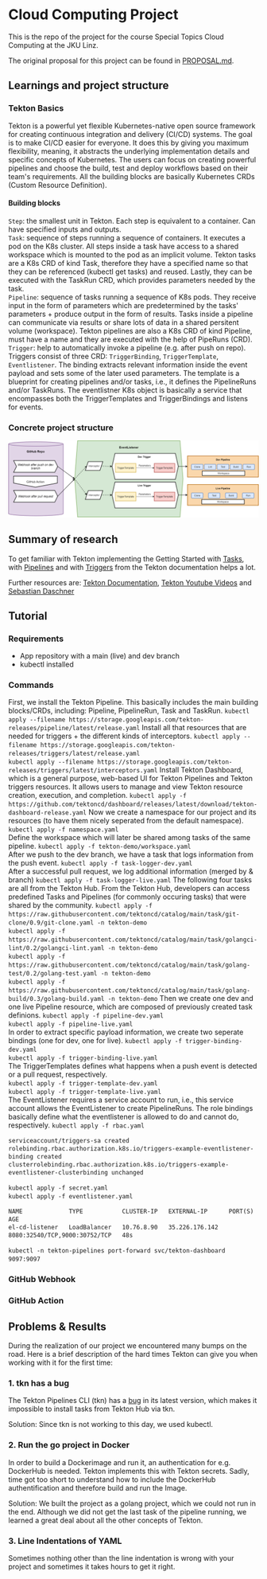 # Cloud Computing Project

This is the repo of the project for the course Special Topics Cloud Computing at the JKU Linz.

The original proposal for this project can be found in [PROPOSAL.md](PROPOSAL.md).


## Learnings and project structure

### Tekton Basics
Tekton is a powerful yet flexible Kubernetes-native open source framework for creating continuous integration and delivery (CI/CD) systems. The goal is to make CI/CD easier for everyone. It does this by giving you maximum flexibility, meaning, it abstracts the underlying implementation details and specific concepts of Kubernetes. The users can focus on creating powerful pipelines and choose the build, test and deploy workflows based on their team's requirements. All the building blocks are basically Kubernetes CRDs (Custom Resource Definition). 

#### Building blocks
`Step`: the smallest unit in Tekton. Each step is equivalent to a container. Can have specified inputs and outputs.  
`Task`: sequence of steps running a sequence of containers. It executes a pod on the K8s cluster. All steps inside a task have access to a shared workspace which is mounted to the pod as an implicit volume. Tekton tasks are a K8s CRD of kind Task, therefore they have a specified name so that they can be referenced (kubectl get tasks) and reused. Lastly, they can be executed with the TaskRun CRD, which provides parameters needed by the task.  
`Pipeline`: sequence of tasks running a sequence of K8s pods. They receive input in the form of parameters which are predetermined by the tasks' parameters + produce output in the form of results. Tasks inside a pipeline can communicate via results or share lots of data in a shared persitent volume (workspace). Tekton pipelines are also a K8s CRD of kind Pipeline, must have a name and they are executed with the help of PipeRuns (CRD).  
`Trigger`: help to automatically invoke a pipeline (e.g. after push on repo). Triggers consist of three CRD: `TriggerBinding`, `TriggerTemplate`, `Eventlistener`. The binding extracts relevant information inside the event payload and sets some of the later used parameters. The template is a blueprint for creating pipelines and/or tasks, i.e., it defines the PipelineRuns and/or TaskRuns. The eventlistner K8s object is basically a service that encompasses both the TriggerTemplates and TriggerBindings and listens for events.

### Concrete project structure
![project_structure](project_structure.png)

## Summary of research
To get familiar with Tekton implementing the Getting Started with [Tasks](https://tekton.dev/docs/getting-started/tasks/), with [Pipelines](https://tekton.dev/docs/getting-started/pipelines/) and with [Triggers](https://tekton.dev/docs/getting-started/triggers/) from the Tekton documentation helps a lot. 

Further resources are: [Tekton Documentation](https://tekton.dev/docs/),
[Tekton Youtube Videos](https://tekton.dev/docs/getting-started/) and [Sebastian Daschner](https://www.youtube.com/playlist?list=PLEV9ul4qfGOYLooAW9hnekIOyCMtI7zaZ)

## Tutorial

### Requirements
- App repository with a main (live) and dev branch
- kubectl installed

### Commands
First, we install the Tekton Pipeline. This basically includes the main building blocks/CRDs, including: Pipeline, PipelineRun, Task and TaskRun.
`kubectl apply --filename https://storage.googleapis.com/tekton-releases/pipeline/latest/release.yaml` 
Install all that resources that are needed for triggers + the different kinds of interceptors.
`kubectl apply --filename https://storage.googleapis.com/tekton-releases/triggers/latest/release.yaml`    
`kubectl apply --filename https://storage.googleapis.com/tekton-releases/triggers/latest/interceptors.yaml`
Install Tekton Dashboard, which is a general purpose, web-based UI for Tekton Pipelines and Tekton triggers resources. It allows users to manage and view Tekton resource creation, execution, and completion.
`kubectl apply -f https://github.com/tektoncd/dashboard/releases/latest/download/tekton-dashboard-release.yaml` 
Now we create a namespace for our project and its resources (to have them nicely seperated from the default namespace). 
`kubectl apply -f namespace.yaml`  
Define the workspace which will later be shared among tasks of the same pipeline.
`kubectl apply -f tekton-demo/workspace.yaml`  
After we push to the dev branch, we have a task that logs information from the push event.
`kubectl apply -f task-logger-dev.yaml`  
After a successful pull request, we log additional information (merged by & branch)
`kubectl apply -f task-logger-live.yaml`
The following four tasks are all from the Tekton Hub. From the Tekton Hub, developers can access predefined Tasks and Pipelines (for commonly occuring tasks) that were shared by the community. 
`kubectl apply -f https://raw.githubusercontent.com/tektoncd/catalog/main/task/git-clone/0.9/git-clone.yaml -n tekton-demo`  
`kubectl apply -f https://raw.githubusercontent.com/tektoncd/catalog/main/task/golangci-lint/0.2/golangci-lint.yaml -n tekton-demo`  
`kubectl apply -f https://raw.githubusercontent.com/tektoncd/catalog/main/task/golang-test/0.2/golang-test.yaml -n tekton-demo`  
`kubectl apply -f https://raw.githubusercontent.com/tektoncd/catalog/main/task/golang-build/0.3/golang-build.yaml -n tekton-demo` 
Then we create one dev and one live Pipeline resource, which are composed of previously created task definions. 
`kubectl apply -f pipeline-dev.yaml`    
`kubectl apply -f pipeline-live.yaml`  
In order to extract specific payload information, we create two seperate bindings (one for dev, one for live). 
`kubectl apply -f trigger-binding-dev.yaml`  
`kubectl apply -f trigger-binding-live.yaml`  
The TriggerTemplates defines what happens when a push event is detected or a pull request, respectively.  
`kubectl apply -f trigger-template-dev.yaml`  
`kubectl apply -f trigger-template-live.yaml`  
The EventListener requires a service account to run, i.e., this service account allows the EventListener to create PipelineRuns. The role bindings basically define what the eventlistener is allowed to do and cannot do, respectively. 
`kubectl apply -f rbac.yaml`  
```
serviceaccount/triggers-sa created
rolebinding.rbac.authorization.k8s.io/triggers-example-eventlistener-binding created
clusterrolebinding.rbac.authorization.k8s.io/triggers-example-eventlistener-clusterbinding unchanged
```
`kubectl apply -f secret.yaml`  
`kubectl apply -f eventlistener.yaml`  
```
NAME             TYPE           CLUSTER-IP   EXTERNAL-IP      PORT(S)                         AGE
el-cd-listener   LoadBalancer   10.76.8.90   35.226.176.142   8080:32540/TCP,9000:30752/TCP   48s
```  
`kubectl -n tekton-pipelines port-forward svc/tekton-dashboard 9097:9097`  

### GitHub Webhook

### GitHub Action

## Problems & Results
During the realization of our project we encountered many bumps on the road. Here is a brief description of the hard times Tekton can give you when working with it for the first time:

### 1. tkn has a bug
The Tekton Pipelines CLI (tkn) has a [bug](https://github.com/tektoncd/cli/issues/1837) in its latest version, which makes it impossible to install tasks from Tekton Hub via tkn. 

Solution: Since tkn is not working to this day, we used kubectl.

### 2. Run the go project in Docker
In order to build a Dockerimage and run it, an authentication for e.g. DockerHub is needed. Tekton implements this with Tekton secrets. Sadly, time got too short to understand how to include the DockerHub authentification and therefore build and run the Image.

Solution: We built the project as a golang project, which we could not run in the end. 
Although we did not get the last task of the pipeline running, we learned a great deal about all the other concepts of Tekton.

### 3. Line Indentations of YAML
Sometimes nothing other than the line indentation is wrong with your project and sometimes it takes hours to get it right.
